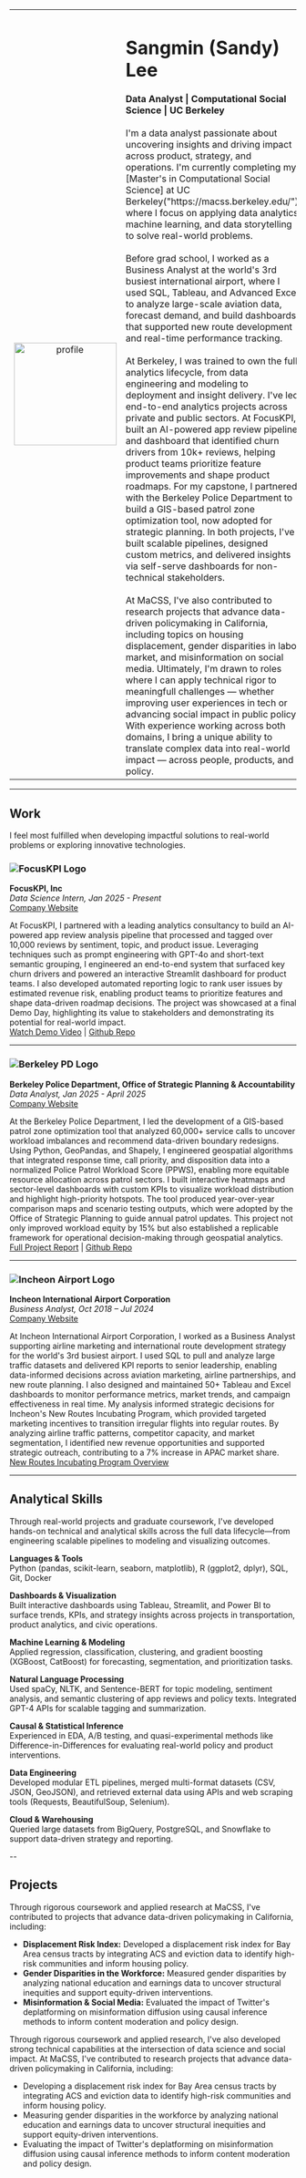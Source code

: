 <table>
<tr>
<td width="200" align="center">
  <img src="/image/profile2.jpg" alt="profile" width="180"/>
</td>
<td>
  <h1>Sangmin (Sandy) Lee</h1>
  <b>Data Analyst | Computational Social Science | UC Berkeley</b><br><br>
  I'm a data analyst passionate about uncovering insights and driving impact across product, strategy, and operations. I'm currently completing my [Master's in Computational Social Science] at UC Berkeley("https://macss.berkeley.edu/"), where I focus on applying data analytics, machine learning, and data storytelling to solve real-world problems.<br><br>
  Before grad school, I worked as a Business Analyst at the world's 3rd busiest international airport, where I used SQL, Tableau, and Advanced Excel to analyze large-scale aviation data, forecast demand, and build dashboards that supported new route development and real-time performance tracking. <br><br>
  At Berkeley, I was trained to own the full analytics lifecycle, from data engineering and modeling to deployment and insight delivery. I've led end-to-end analytics projects across private and public sectors. At FocusKPI, I built an AI-powered app review pipeline and dashboard that identified churn drivers from 10k+ reviews, helping product teams prioritize feature improvements and shape product roadmaps. For my capstone, I partnered with the Berkeley Police Department to build a GIS-based patrol zone optimization tool, now adopted for strategic planning. 
  In both projects, I've built scalable pipelines, designed custom metrics, and delivered insights via self-serve dashboards for non-technical stakeholders. 
  <br><br>
  At MaCSS, I've also contributed to research projects that advance data-driven policymaking in California, including topics on housing displacement, gender disparities in labor market, and misinformation on social media. 
  Ultimately, I'm drawn to roles where I can apply technical rigor to meaningfull challenges — whether improving user experiences in tech or advancing social impact in public policy. With experience working across both domains, I bring a unique ability to translate complex data into real-world impact — across people, products, and policy. 
</td>
</tr>
</table>

---

## Work

I feel most fulfilled when developing impactful solutions to real-world problems or exploring innovative technologies.

### ![FocusKPI Logo](/image/focuskpi.jpg)
**FocusKPI, Inc**  
*Data Science Intern, Jan 2025 - Present*  
[Company Website](https://www.focuskpi.com/)

At FocusKPI, I partnered with a leading analytics consultancy to build an AI-powered app review analysis pipeline that processed and tagged over 10,000 reviews by sentiment, topic, and product issue. Leveraging techniques such as prompt engineering with GPT-4o and short-text semantic grouping, I engineered an end-to-end system that surfaced key churn drivers and powered an interactive Streamlit dashboard for product teams. I also developed automated reporting logic to rank user issues by estimated revenue risk, enabling product teams to prioritize features and shape data-driven roadmap decisions. The project was showcased at a final Demo Day, highlighting its value to stakeholders and demonstrating its potential for real-world impact.  
[Watch Demo Video](https://www.youtube.com/watch?v=NK6nVT0ubZw) | [Github Repo](https://github.com/sandy-lee29/musicapp-review-analysis)

---

### ![Berkeley PD Logo](/image/bpd.png)
**Berkeley Police Department, Office of Strategic Planning & Accountability**  
*Data Analyst, Jan 2025 - April 2025*  
[Company Website](https://bpd-transparency-initiative-berkeleypd.hub.arcgis.com/)

At the Berkeley Police Department, I led the development of a GIS-based patrol zone optimization tool that analyzed 60,000+ service calls to uncover workload imbalances and recommend data-driven boundary redesigns. Using Python, GeoPandas, and Shapely, I engineered geospatial algorithms that integrated response time, call priority, and disposition data into a normalized Police Patrol Workload Score (PPWS), enabling more equitable resource allocation across patrol sectors. I built interactive heatmaps and sector-level dashboards with custom KPIs to visualize workload distribution and highlight high-priority hotspots. The tool produced year-over-year comparison maps and scenario testing outputs, which were adopted by the Office of Strategic Planning to guide annual patrol updates. This project not only improved workload equity by 15% but also established a replicable framework for operational decision-making through geospatial analytics.  
[Full Project Report](https://drive.google.com/file/d/1GJc5lvHSB6qTAfGMJtgMgJdN7yne0bsp/view) | [Github Repo](https://github.com/sandy-lee29/patrol-optimization)

---

### ![Incheon Airport Logo](/image/iiac.jpg)
**Incheon International Airport Corporation**  
*Business Analyst, Oct 2018 – Jul 2024*  
[Company Website](https://www.airport.kr/co_en/index.do)

At Incheon International Airport Corporation, I worked as a Business Analyst supporting airline marketing and international route development strategy for the world's 3rd busiest airport. I used SQL to pull and analyze large traffic datasets and delivered KPI reports to senior leadership, enabling data-informed decisions across aviation marketing, airline partnerships, and new route planning. I also designed and maintained 50+ Tableau and Excel dashboards to monitor performance metrics, market trends, and campaign effectiveness in real time. My analysis informed strategic decisions for Incheon's New Routes Incubating Program, which provided targeted marketing incentives to transition irregular flights into regular routes. By analyzing airline traffic patterns, competitor capacity, and market segmentation, I identified new revenue opportunities and supported strategic outreach, contributing to a 7% increase in APAC market share.  
[New Routes Incubating Program Overview](https://www.airport.kr/co_en/4284/subview.do?enc=Zm5jdDF8QEB8JTJGYmJzJTJGY29fZW4lMkY0NjclMkYxMzY1MjYlMkZhcnRjbFZpZXcuZG8lM0Y%3D)

---

## Analytical Skills
Through real-world projects and graduate coursework, I've developed hands-on technical and analytical skills across the full data lifecycle—from engineering scalable pipelines to modeling and visualizing outcomes.


**Languages & Tools**  
Python (pandas, scikit-learn, seaborn, matplotlib), R (ggplot2, dplyr), SQL, Git, Docker

**Dashboards & Visualization**  
Built interactive dashboards using Tableau, Streamlit, and Power BI to surface trends, KPIs, and strategy insights across projects in transportation, product analytics, and civic operations.

**Machine Learning & Modeling**  
Applied regression, classification, clustering, and gradient boosting (XGBoost, CatBoost) for forecasting, segmentation, and prioritization tasks.

**Natural Language Processing**  
Used spaCy, NLTK, and Sentence-BERT for topic modeling, sentiment analysis, and semantic clustering of app reviews and policy texts. Integrated GPT-4 APIs for scalable tagging and summarization.

**Causal & Statistical Inference**  
Experienced in EDA, A/B testing, and quasi-experimental methods like Difference-in-Differences for evaluating real-world policy and product interventions.

**Data Engineering**  
Developed modular ETL pipelines, merged multi-format datasets (CSV, JSON, GeoJSON), and retrieved external data using APIs and web scraping tools (Requests, BeautifulSoup, Selenium).

**Cloud & Warehousing**  
Queried large datasets from BigQuery, PostgreSQL, and Snowflake to support data-driven strategy and reporting.

--

## Projects

Through rigorous coursework and applied research at MaCSS, I've contributed to projects that advance data-driven policymaking in California, including:
- **Displacement Risk Index:** Developed a displacement risk index for Bay Area census tracts by integrating ACS and eviction data to identify high-risk communities and inform housing policy.
- **Gender Disparities in the Workforce:** Measured gender disparities by analyzing national education and earnings data to uncover structural inequities and support equity-driven interventions.
- **Misinformation & Social Media:** Evaluated the impact of Twitter's deplatforming on misinformation diffusion using causal inference methods to inform content moderation and policy design.

Through rigorous coursework and applied research, I've also developed strong technical capabilities at the intersection of data science and social impact. At MaCSS, I've contributed to research projects that advance data-driven policymaking in California, including: 

  - Developing a displacement risk index for Bay Area census tracts by integrating ACS and eviction data to identify high-risk communities and inform housing policy.
  - Measuring gender disparities in the workforce by analyzing national education and earnings data to uncover structural inequities and support equity-driven interventions.
  - Evaluating the impact of Twitter's deplatforming on misinformation diffusion using causal inference methods to inform content moderation and policy design.